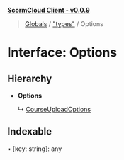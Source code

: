 **[ScormCloud Client - v0.0.9](../README.md)**

> [Globals](../README.md) / ["types"](../modules/_types_.md) / Options

# Interface: Options

## Hierarchy

- **Options**

  ↳ [CourseUploadOptions](_types_.courseuploadoptions.md)

## Indexable

▪ [key: string]: any
